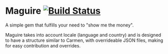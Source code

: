 # Maguire [![Build Status](https://next.travis-ci.org/paddle8/maguire.svg)](https://next.travis-ci.org/paddle8/maguire)

A simple gem that fulfills your need to "show me the money".

Maguire takes into account locale (language and country) and is designed to have a structure similar to Carmen, with overrideable JSON files, making for easy contribution and overrides.
